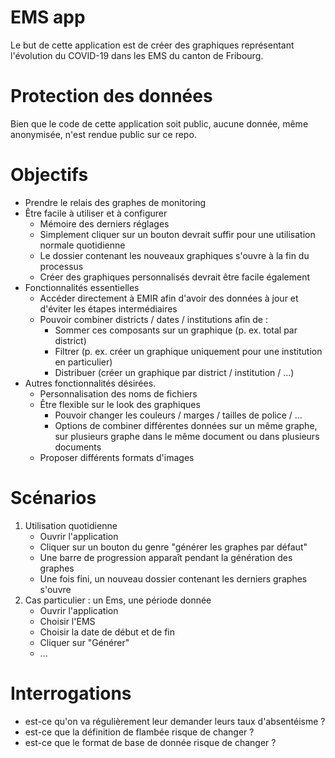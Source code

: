 # EMS app

Le but de cette application est de créer des graphiques représentant l'évolution du COVID-19 dans les EMS du canton de Fribourg.

# Protection des données

Bien que le code de cette application soit public, aucune donnée, même anonymisée, n'est rendue public sur ce repo.

# Objectifs

- Prendre le relais des graphes de monitoring
- Être facile à utiliser et à configurer
    - Mémoire des derniers réglages
    - Simplement cliquer sur un bouton devrait suffir pour une utilisation normale quotidienne
    - Le dossier contenant les nouveaux graphiques s'ouvre à la fin du processus
    - Créer des graphiques personnalisés devrait être facile également
- Fonctionnalités essentielles
    - Accéder directement à EMIR afin d'avoir des données à jour et d'éviter les étapes intermédiaires
    - Pouvoir combiner districts / dates / institutions afin de :
        - Sommer ces composants sur un graphique (p. ex. total par district)
        - Filtrer (p. ex. créer un graphique uniquement pour une institution en particulier)
        - Distribuer (créer un graphique par district / institution / ...)
- Autres fonctionnalités désirées.
    - Personnalisation des noms de fichiers
    - Être flexible sur le look des graphiques
        - Pouvoir changer les couleurs / marges / tailles de police / ...
        - Options de combiner différentes données sur un même graphe, sur plusieurs graphe dans le même document ou dans plusieurs documents
    - Proposer différents formats d'images

# Scénarios
1. Utilisation quotidienne
    - Ouvrir l'application
    - Cliquer sur un bouton du genre "générer les graphes par défaut"
    - Une barre de progression apparaît pendant la génération des graphes
    - Une fois fini, un nouveau dossier contenant les derniers graphes s'ouvre
2. Cas particulier : un Ems, une période donnée
    - Ouvrir l'application
    - Choisir l'EMS
    - Choisir la date de début et de fin
    - Cliquer sur "Générer"
    - ...


# Interrogations

- est-ce qu'on va régulièrement leur demander leurs taux d'absentéisme ?
- est-ce que la définition de flambée risque de changer ?
- est-ce que le format de base de donnée risque de changer ?




